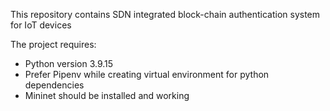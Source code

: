 This repository contains SDN integrated block-chain authentication system for IoT devices

The project requires:
- Python version 3.9.15
- Prefer Pipenv while creating virtual environment for python dependencies
- Mininet should be installed and working
